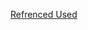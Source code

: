 <a href="http://reactfordesigners.com/labs/reactjs-introduction-for-people-who-know-just-enough-jquery-to-get-by/">Refrenced Used</a>
